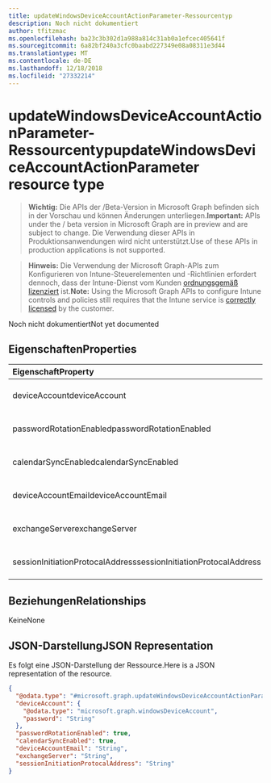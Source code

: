 ```yaml
---
title: updateWindowsDeviceAccountActionParameter-Ressourcentyp
description: Noch nicht dokumentiert
author: tfitzmac
ms.openlocfilehash: ba23c3b302d1a988a814c31ab0a1efcec405641f
ms.sourcegitcommit: 6a82bf240a3cfc0baabd227349e08a08311e3d44
ms.translationtype: MT
ms.contentlocale: de-DE
ms.lasthandoff: 12/18/2018
ms.locfileid: "27332214"
---
```

# <a name="updatewindowsdeviceaccountactionparameter-resource-type"></a><span data-ttu-id="cc374-103">updateWindowsDeviceAccountActionParameter-Ressourcentyp</span><span class="sxs-lookup"><span data-stu-id="cc374-103">updateWindowsDeviceAccountActionParameter resource type</span></span>

> <span data-ttu-id="cc374-104">**Wichtig:** Die APIs der /Beta-Version in Microsoft Graph befinden sich in der Vorschau und können Änderungen unterliegen.</span><span class="sxs-lookup"><span data-stu-id="cc374-104">**Important:** APIs under the / beta version in Microsoft Graph are in preview and are subject to change.</span></span> <span data-ttu-id="cc374-105">Die Verwendung dieser APIs in Produktionsanwendungen wird nicht unterstützt.</span><span class="sxs-lookup"><span data-stu-id="cc374-105">Use of these APIs in production applications is not supported.</span></span>

> <span data-ttu-id="cc374-106">**Hinweis:** Die Verwendung der Microsoft Graph-APIs zum Konfigurieren von Intune-Steuerelementen und -Richtlinien erfordert dennoch, dass der Intune-Dienst vom Kunden [ordnungsgemäß lizenziert](https://go.microsoft.com/fwlink/?linkid=839381) ist.</span><span class="sxs-lookup"><span data-stu-id="cc374-106">**Note:** Using the Microsoft Graph APIs to configure Intune controls and policies still requires that the Intune service is [correctly licensed](https://go.microsoft.com/fwlink/?linkid=839381) by the customer.</span></span>

<span data-ttu-id="cc374-107">Noch nicht dokumentiert</span><span class="sxs-lookup"><span data-stu-id="cc374-107">Not yet documented</span></span>
## <a name="properties"></a><span data-ttu-id="cc374-108">Eigenschaften</span><span class="sxs-lookup"><span data-stu-id="cc374-108">Properties</span></span>
|<span data-ttu-id="cc374-109">Eigenschaft</span><span class="sxs-lookup"><span data-stu-id="cc374-109">Property</span></span>|<span data-ttu-id="cc374-110">Typ</span><span class="sxs-lookup"><span data-stu-id="cc374-110">Type</span></span>|<span data-ttu-id="cc374-111">Beschreibung</span><span class="sxs-lookup"><span data-stu-id="cc374-111">Description</span></span>|
|:---|:---|:---|
|<span data-ttu-id="cc374-112">deviceAccount</span><span class="sxs-lookup"><span data-stu-id="cc374-112">deviceAccount</span></span>|[<span data-ttu-id="cc374-113">windowsDeviceAccount</span><span class="sxs-lookup"><span data-stu-id="cc374-113">windowsDeviceAccount</span></span>](../resources/intune-devices-windowsdeviceaccount.md)|<span data-ttu-id="cc374-114">Noch nicht dokumentiert.</span><span class="sxs-lookup"><span data-stu-id="cc374-114">Not yet documented</span></span>|
|<span data-ttu-id="cc374-115">passwordRotationEnabled</span><span class="sxs-lookup"><span data-stu-id="cc374-115">passwordRotationEnabled</span></span>|<span data-ttu-id="cc374-116">Boolescher Wert</span><span class="sxs-lookup"><span data-stu-id="cc374-116">Boolean</span></span>|<span data-ttu-id="cc374-117">Noch nicht dokumentiert.</span><span class="sxs-lookup"><span data-stu-id="cc374-117">Not yet documented</span></span>|
|<span data-ttu-id="cc374-118">calendarSyncEnabled</span><span class="sxs-lookup"><span data-stu-id="cc374-118">calendarSyncEnabled</span></span>|<span data-ttu-id="cc374-119">Boolescher Wert</span><span class="sxs-lookup"><span data-stu-id="cc374-119">Boolean</span></span>|<span data-ttu-id="cc374-120">Noch nicht dokumentiert.</span><span class="sxs-lookup"><span data-stu-id="cc374-120">Not yet documented</span></span>|
|<span data-ttu-id="cc374-121">deviceAccountEmail</span><span class="sxs-lookup"><span data-stu-id="cc374-121">deviceAccountEmail</span></span>|<span data-ttu-id="cc374-122">Zeichenfolge</span><span class="sxs-lookup"><span data-stu-id="cc374-122">String</span></span>|<span data-ttu-id="cc374-123">Noch nicht dokumentiert.</span><span class="sxs-lookup"><span data-stu-id="cc374-123">Not yet documented</span></span>|
|<span data-ttu-id="cc374-124">exchangeServer</span><span class="sxs-lookup"><span data-stu-id="cc374-124">exchangeServer</span></span>|<span data-ttu-id="cc374-125">Zeichenfolge</span><span class="sxs-lookup"><span data-stu-id="cc374-125">String</span></span>|<span data-ttu-id="cc374-126">Noch nicht dokumentiert.</span><span class="sxs-lookup"><span data-stu-id="cc374-126">Not yet documented</span></span>|
|<span data-ttu-id="cc374-127">sessionInitiationProtocalAddress</span><span class="sxs-lookup"><span data-stu-id="cc374-127">sessionInitiationProtocalAddress</span></span>|<span data-ttu-id="cc374-128">Zeichenfolge</span><span class="sxs-lookup"><span data-stu-id="cc374-128">String</span></span>|<span data-ttu-id="cc374-129">Noch nicht dokumentiert.</span><span class="sxs-lookup"><span data-stu-id="cc374-129">Not yet documented</span></span>|

## <a name="relationships"></a><span data-ttu-id="cc374-130">Beziehungen</span><span class="sxs-lookup"><span data-stu-id="cc374-130">Relationships</span></span>
<span data-ttu-id="cc374-131">Keine</span><span class="sxs-lookup"><span data-stu-id="cc374-131">None</span></span>
## <a name="json-representation"></a><span data-ttu-id="cc374-132">JSON-Darstellung</span><span class="sxs-lookup"><span data-stu-id="cc374-132">JSON Representation</span></span>
<span data-ttu-id="cc374-133">Es folgt eine JSON-Darstellung der Ressource.</span><span class="sxs-lookup"><span data-stu-id="cc374-133">Here is a JSON representation of the resource.</span></span>
<!-- {
  "blockType": "resource",
  "@odata.type": "microsoft.graph.updateWindowsDeviceAccountActionParameter"
}
-->
``` json
{
  "@odata.type": "#microsoft.graph.updateWindowsDeviceAccountActionParameter",
  "deviceAccount": {
    "@odata.type": "microsoft.graph.windowsDeviceAccount",
    "password": "String"
  },
  "passwordRotationEnabled": true,
  "calendarSyncEnabled": true,
  "deviceAccountEmail": "String",
  "exchangeServer": "String",
  "sessionInitiationProtocalAddress": "String"
}
```





